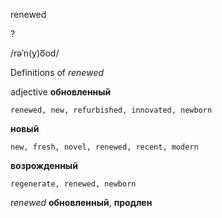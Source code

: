 renewed

?

/rəˈn(y)o͞od/

Definitions of _renewed_

adjective
**обновленный**

    renewed, new, refurbished, innovated, newborn
**новый**

    new, fresh, novel, renewed, recent, modern
**возрожденный**

    regenerate, renewed, newborn

_renewed_
**обновленный**, **продлен**